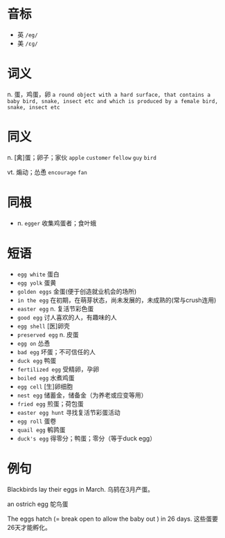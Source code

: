 # 音标

- 英 `/eg/`
- 美 `/ɛɡ/`

# 词义

n. 蛋，鸡蛋，卵
`a round object with a hard surface, that contains a baby bird, snake, insect etc and which is produced by a female bird, snake, insect etc`

# 同义

n. [禽]蛋；卵子；家伙
`apple` `customer` `fellow` `guy` `bird`

vt. 煽动；怂恿
`encourage` `fan`

# 同根

- n. `egger` 收集鸡蛋者；食叶蛾

# 短语

- `egg white` 蛋白
- `egg yolk` 蛋黄
- `golden eggs` 金蛋(便于创造就业机会的场所)
- `in the egg` 在初期，在萌芽状态，尚未发展的，未成熟的(常与crush连用)
- `easter egg` n. 复活节彩色蛋
- `good egg` 讨人喜欢的人，有趣味的人
- `egg shell` [医]卵壳
- `preserved egg` n. 皮蛋
- `egg on` 怂恿
- `bad egg` 坏蛋；不可信任的人
- `duck egg` 鸭蛋
- `fertilized egg` 受精卵，孕卵
- `boiled egg` 水煮鸡蛋
- `egg cell` [生]卵细胞
- `nest egg` 储蓄金，储备金（为养老或应变等用）
- `fried egg` 煎蛋；荷包蛋
- `easter egg hunt` 寻找复活节彩蛋活动
- `egg roll` 蛋卷
- `quail egg` 鹌鹑蛋
- `duck's egg` 得零分；鸭蛋；零分（等于duck egg）

# 例句

Blackbirds lay their eggs in March.
乌鸫在3月产蛋。

an ostrich egg
鸵鸟蛋

The eggs hatch (= break open to allow the baby out ) in 26 days.
这些蛋要26天才能孵化。


